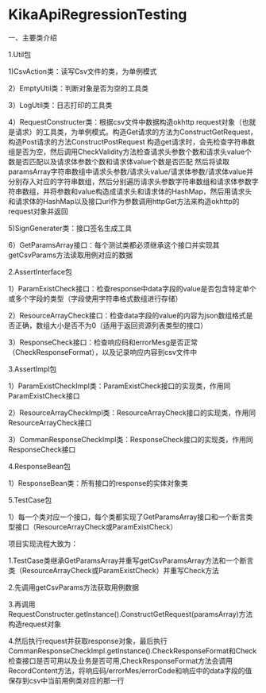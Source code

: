 # KikaApiRegressionTesting
一、主要类介绍

1.Util包

  1)CsvAction类：读写Csv文件的类，为单例模式
  
  2）EmptyUtil类：判断对象是否为空的工具类
  
  3）LogUtil类：日志打印的工具类
  
  4）RequestConstructer类：根据csv文件中数据构造okhttp request对象（也就是请求）的工具类，为单例模式。构造Get请求的方法为ConstructGetRequest，构造Post请求的方法ConstructPostRequest
  构造get请求时，会先检查字符串数组是否为空，然后调用CheckValidity方法检查请求头参数个数和请求头value个数是否匹配以及请求体参数个数和请求体value个数是否匹配
  然后将读取paramsArray字符串数组中请求头参数/请求头value/请求体参数/请求体value并分别存入对应的字符串数组，然后分别遍历请求头参数字符串数组和请求体参数字符串数组，并将参数和value构造成请求头和请求体的HashMap，然后用请求头和请求体的HashMap以及接口url作为参数调用httpGet方法来构造okhttp的request对象并返回
  
  5)SignGenerater类：接口签名生成工具
  
  6）GetParamsArray接口：每个测试类都必须继承这个接口并实现其getCsvParams方法读取用例对应的数据
  
2.AssertInterface包

  1）ParamExistCheck接口：检查response中data字段的value是否包含特定单个或多个字段的类型（字段使用字符串格式数组进行存储）
  
  2）ResourceArrayCheck接口：检查data字段的value的内容为json数组格式是否正确，数组大小是否不为0（适用于返回资源列表类型的接口）
  
  3）ResponseCheck接口：检查响应码和errorMesg是否正常（CheckResponseFormat），以及记录响应内容到csv文件中
  
3.AssertImpl包

  1）ParamExistCheckImpl类：ParamExistCheck接口的实现类，作用同ParamExistCheck接口
  
  2）ResourceArrayCheckImpl类：ResourceArrayCheck接口的实现类，作用同ResourceArrayCheck接口
  
  3）CommanResponseCheckImpl类：ResponseCheck接口的实现类，作用同ResponseCheck接口
  
4.ResponseBean包

  1）ResponseBean类：所有接口的response的实体对象类
  
5.TestCase包

  1）每一个类对应一个接口，每个类都实现了GetParamsArray接口和一个断言类型接口（ResourceArrayCheck或ParamExistCheck）


项目实现流程大致为：

1.TestCase类继承GetParamsArray并重写getCsvParamsArray方法和一个断言类（ResourceArrayCheck或ParamExistCheck）并重写Check方法

2.先调用getCsvParams方法获取用例数据

3.再调用RequestConstructer.getInstance().ConstructGetRequest(paramsArray)方法构造request对象

4.然后执行request并获取response对象，最后执行CommanResponseCheckImpl.getInstance().CheckResponseFormat和Check检查接口是否可用以及业务是否可用,CheckResponseFormat方法会调用RecordContent方法，将响应码/errorMes/errorCode和响应中的data字段的值保存到csv中当前用例类对应的那一行










